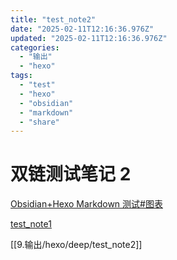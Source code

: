 ```yaml
---
title: "test_note2"
date: "2025-02-11T12:16:36.976Z"
updated: "2025-02-11T12:16:36.976Z"
categories:
  - "输出"
  - "hexo"
tags:
  - "test"
  - "hexo"
  - "obsidian"
  - "markdown"
  - "share"
---
```


# 双链测试笔记 2

[Obsidian+Hexo Markdown 测试#图表](76810dca2f24abceb1291d617fdb51359c754c01#%E5%9B%BE%E8%A1%A8)

[test_note1](198f8882a19cccf631533937fd5588da185971ae)

[[9.输出/hexo/deep/test_note2]]
